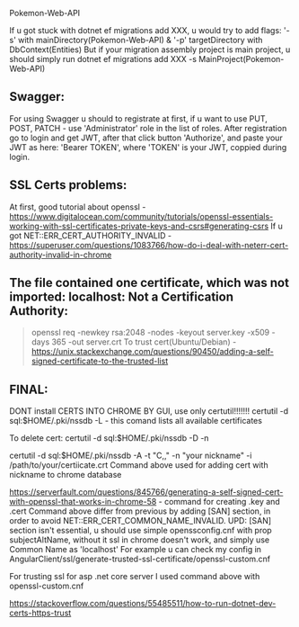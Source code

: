 Pokemon-Web-API

If u got stuck with dotnet ef migrations add XXX, u would try to add flags: 
'-s' with mainDirectory(Pokemon-Web-API) & '-p' targetDirectory with DbContext(Entities)
But if your migration assembly project is main project, u should simply run dotnet ef migrations add XXX -s MainProject(Pokemon-Web-API)

Swagger:
-
For using Swagger u should to registrate at first, if u want to use PUT, POST, PATCH - use 'Administrator' role in the list of roles.
After registration go to login and get JWT, after that click button 'Authorize', and paste your JWT as here: 'Bearer TOKEN', where 'TOKEN' is your JWT, coppied during login.

SSL Certs problems:
-
At first, good tutorial about openssl - https://www.digitalocean.com/community/tutorials/openssl-essentials-working-with-ssl-certificates-private-keys-and-csrs#generating-csrs
If u got NET::ERR_CERT_AUTHORITY_INVALID - https://superuser.com/questions/1083766/how-do-i-deal-with-neterr-cert-authority-invalid-in-chrome

The file contained one certificate, which was not imported: localhost: Not a Certification Authority:
-
> openssl req -newkey rsa:2048 -nodes -keyout server.key -x509 -days 365 -out server.crt 
To trust cert(Ubuntu/Debian) - https://unix.stackexchange.com/questions/90450/adding-a-self-signed-certificate-to-the-trusted-list

FINAL:
-
DONT install CERTS INTO CHROME BY GUI, use only certutil!!!!!!! 
certutil -d sql:$HOME/.pki/nssdb -L - this comand lists all available certificates

To delete cert: certutil -d sql:$HOME/.pki/nssdb -D -n <certificate nickname>

certutil -d sql:$HOME/.pki/nssdb -A -t "C,," -n "your nickname" -i /path/to/your/certiicate.crt 
Command above used for adding cert with nickname to chrome database

https://serverfault.com/questions/845766/generating-a-self-signed-cert-with-openssl-that-works-in-chrome-58 - command for creating .key and .cert
Command above differ from previous by adding [SAN] section, in order to avoid NET::ERR_CERT_COMMON_NAME_INVALID.
UPD: [SAN] section isn't essential, u should use simple openssconfig.cnf with prop subjectAltName, without it ssl in chrome doesn't work, and simply use Common Name as 'localhost'
For example u can check my config in AngularClient/ssl/generate-trusted-ssl-certificate/openssl-custom.cnf

For trusting ssl for asp .net core server I used command above with openssl-custom.cnf

https://stackoverflow.com/questions/55485511/how-to-run-dotnet-dev-certs-https-trust




